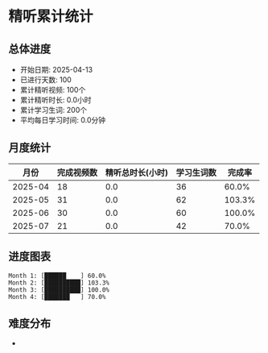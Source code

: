 # 精听累计统计

## 总体进度

- 开始日期: 2025-04-13
- 已进行天数: 100
- 累计精听视频: 100个
- 累计精听时长: 0.0小时
- 累计学习生词: 200个
- 平均每日学习时间: 0.0分钟

## 月度统计

| 月份 | 完成视频数 | 精听总时长(小时) | 学习生词数 | 完成率 |
|-----|-----------|----------------|----------|-------|
| 2025-04 | 18 | 0.0 | 36 | 60.0% |
| 2025-05 | 31 | 0.0 | 62 | 103.3% |
| 2025-06 | 30 | 0.0 | 60 | 100.0% |
| 2025-07 | 21 | 0.0 | 42 | 70.0% |

## 进度图表

```
Month 1: [██████    ] 60.0%
Month 2: [██████████] 103.3%
Month 3: [██████████] 100.0%
Month 4: [███████   ] 70.0%
```

## 难度分布

- [简单/中等/困难]: 100 (100.0%)